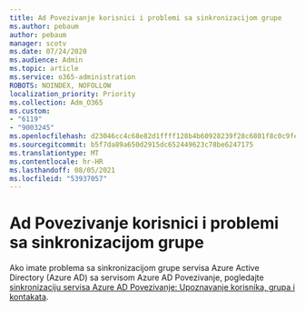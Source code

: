 ```yaml
---
title: Ad Povezivanje korisnici i problemi sa sinkronizacijom grupe
ms.author: pebaum
author: pebaum
manager: scotv
ms.date: 07/24/2020
ms.audience: Admin
ms.topic: article
ms.service: o365-administration
ROBOTS: NOINDEX, NOFOLLOW
localization_priority: Priority
ms.collection: Adm_O365
ms.custom:
- "6119"
- "9003245"
ms.openlocfilehash: d23046cc4c68e82d1ffff128b4b60928239f28c6801f8c0c9fe01f0db063b0e1
ms.sourcegitcommit: b5f7da89a650d2915dc652449623c78be6247175
ms.translationtype: MT
ms.contentlocale: hr-HR
ms.lasthandoff: 08/05/2021
ms.locfileid: "53937057"
---
```

# <a name="ad-connect-users-and-group-sync-issues"></a>Ad Povezivanje korisnici i problemi sa sinkronizacijom grupe

Ako imate problema sa sinkronizacijom grupe servisa Azure Active Directory (Azure AD) sa servisom Azure AD Povezivanje, pogledajte [sinkronizaciju servisa Azure AD Povezivanje: Upoznavanje korisnika, grupa i kontakata](https://docs.microsoft.com/azure/active-directory/hybrid/concept-azure-ad-connect-sync-user-and-contacts).